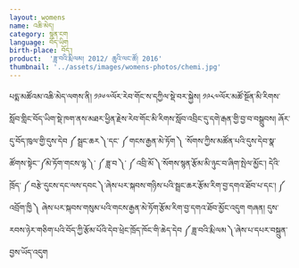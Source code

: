 ```yaml
---
layout: womens
name: འཆི་མེད།
category: སྙན་ངག
language: བོད་ཡིག
birth-place: བོད་།
product:  'ཟླ་བའི་རྨི་ལམ། 2012/ ཆུའི་ལང་ཚོ། 2016'
thumbnail: '../assets/images/womens-photos/chemi.jpg'
---
```


པདྨ་མཚོའམ་འཆི་མེད་ལགས་ནི། ༡༩༦༧ལོར་རེབ་གོང་ས་དཀྱིལ་སྡེ་བར་སྐྱེས། ༡༩༨༧ལོར་མཚོ་སྔོན་མི་རིགས་སློབ་གླིང་བོད་ཡིག་སྡེ་ཁག་ནས་མཐར་ཕྱིན་རྗེས་རེབ་གོང་མི་རིགས་སློབ་འབྲིང་དུ་དགེ་རྒན་གྱི་བྱ་བ་བསྒྲུབས། ཞོར་དུ་བོད་ཁུལ་གྱི་དུས་དེབ ༼ སྦྲང་ཆར ༽་དང་ ༼ གངས་རྒྱན་མེ་ཏོག ༽ ་སོགས་ཀྱིས་མཚོན་པའི་དུས་དེབ་སྣ་ཚོགས་སྟེང་་༼མེ་ཏོག་གངས་ལྷ ༽་  ༼ ཟླ་བ ༽་  ༼ འབྲི་མོ  ༽་སོགས་སྙན་རྩོམ་མི་ཉུང་བ་ཞིག་སྤེལ་མྱོང་། དེའི་ཁྲོད་ ༼  བརྩེ་དུངས་དང་ལས་དབང ༽་ཞེས་པར་སྐབས་གཉིས་པའི་སྦྲང་ཆར་རྩོམ་རིག་བྱ་དགའ་ཐོབ་པ་དང་། ༼  འབྲོག་ཁྱི  ༽ ཞེས་པར་སྐབས་གསུམ་པའི་གངས་རྒྱན་མེ་ཏོག་རྩོམ་རིག་བྱ་དགའ་ཐོབ་མྱོང་འདུག གཞན། དུས་རབས་ཉེར་གཅིག་པའི་བོད་ཀྱི་རྩོམ་པོའི་དེབ་ཕྲེང་ཁྲོད་ཁོང་གི་ཆེད་དེབ ༼  ཟླ་བའི་རྨི་ལམ  ༽་ཞེས་པ་དཔར་བསྐྲུན་བྱས་ཡོད་འདུག